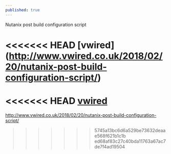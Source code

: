 ```yaml
---
published: true
---
```

Nutanix post build configuration script

<<<<<<< HEAD
[vwired]
(http://www.vwired.co.uk/2018/02/20/nutanix-post-build-configuration-script/)
=======
<<<<<<< HEAD
[vwired](http://www.vwired.co.uk/2018/02/20/nutanix-post-build-configuration-script/)
=======
http://www.vwired.co.uk/2018/02/20/nutanix-post-build-configuration-script/
>>>>>>> 5745a13bc6d6a529be73632deaae568f621b1c1b
>>>>>>> ed68af83c27c40bda11763a67ac7de7f4ad19504
